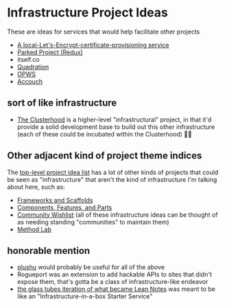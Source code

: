 # Infrastructure Project Ideas

These are ideas for services that would help facilitate other projects

- [A local-Let's-Encrypt-certificate-provisioning service](af61f26f-4813-4473-9550-cc038de75965.md)
- [Parked Project (Redux)](416491ee-4b52-4887-96f0-465f361a36ea.md)
- itself.co
- [Quadration](0d93d812-6739-4142-9e16-d686e6df00ef.md)
- [OPWS](144ec8bd-d6cb-47b7-aa60-7220f6d5b4f2.md)
- [Accouch](1ae14fdb-5356-456a-a12f-89513f3a50ef.md)

## sort of like infrastructure

- [The Clusterhood](9664b592-59ed-4ac5-bf15-9b67f67af111.md) is a higher-level "infrastructural" project, in that it'd provide a solid development base to build out this other infrastructure (each of these could be incubated within the Clusterhood)
🤨🤨
## Other adjacent kind of project theme indices

The [top-level project idea list](8509d6ba-3cdd-418a-82ea-94cc044b6aef.md) has a lot of other kinds of projects that could be seen as "infrastructure" that aren't the kind of infrastructure I'm talking about here, such as:

- [Frameworks and Scaffolds](d78bdabf-6401-489e-a284-51c500826748.md)
- [Components, Features, and Parts](cc2836d4-ad3f-4f0a-8974-981f8cc69b36.md)
- [Community Wishlist](cbf8b20c-fd72-4c42-a543-952e046c893b.md) (all of these infrastructure ideas can be thought of as needing standing "communities" to maintain them)
- [Method Lab](9a2890e2-a0fa-4484-9c1e-3c7c7ec4f28a.md)

## honorable mention

- [plushu](10cfcf6f-df6f-4f83-9f17-6a43a43c15e6.md) would probably be useful for all of the above
- Rogueport was an extension to add hackable APIs to sites that didn't expose them, that's gotta be a class of infrastructure-like endeavor
- [the glass tubes iteration of what became Lean Notes](0350c64c-4975-42fc-91ca-92007cd9bcaa.md) was meant to be like an "Infrastructure-in-a-box Starter Service"
